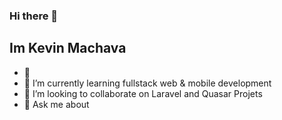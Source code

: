 ### Hi there 👋
Im Kevin Machava
---------------------------------------------------------------------------------------------------------------------------------------------------------

- 🔭 
- 🌱 I’m currently learning fullstack web & mobile development
- 👯 I’m looking to collaborate on Laravel and Quasar Projets
- 💬 Ask me about 


